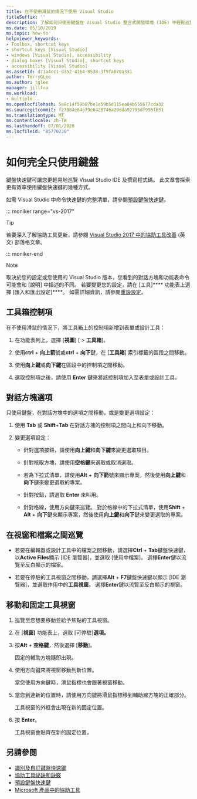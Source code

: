 ```yaml
---
title: 在不使用滑鼠的情況下使用 Visual Studio
titleSuffix: ''
description: 了解如何只使用鍵盤在 Visual Studio 整合式開發環境 (IDE) 中輕鬆巡覽和撰寫程式碼。
ms.date: 05/10/2019
ms.topic: how-to
helpviewer_keywords:
- Toolbox, shortcut keys
- shortcut keys [Visual Studio]
- windows [Visual Studio], accessibility
- dialog boxes [Visual Studio], shortcut keys
- accessibility [Visual Studio]
ms.assetid: d71a4cc1-d352-4164-8538-3f9fa070a331
author: TerryGLee
ms.author: tglee
manager: jillfra
ms.workload:
- multiple
ms.openlocfilehash: 5a8c14f59b87be1e59b5d115ea84b555677cda32
ms.sourcegitcommit: f27084e64c79e6428746a20dda92795df996fb31
ms.translationtype: MT
ms.contentlocale: zh-TW
ms.lasthandoff: 07/01/2020
ms.locfileid: "85770230"
---
```

# <a name="how-to-use-the-keyboard-exclusively"></a>如何完全只使用鍵盤

鍵盤快速鍵可讓您更輕易地巡覽 Visual Studio IDE 及撰寫程式碼。 此文章會探索更有效率使用鍵盤快速鍵的幾種方式。

如需 Visual Studio 中命令快速鍵的完整清單，請參閱[預設鍵盤快速鍵](../../ide/default-keyboard-shortcuts-in-visual-studio.md)。

::: moniker range="vs-2017"

> [!TIP]
> 若要深入了解協助工具更新，請參閱 [Visual Studio 2017 中的協助工具改善](https://devblogs.microsoft.com/visualstudio/accessibility-improvements-in-visual-studio-2017-version-15-3/) \(英文\) 部落格文章。

::: moniker-end

> [!NOTE]
> 取決於您的設定或您使用的 Visual Studio 版本，您看到的對話方塊和功能表命令可能會和 [說明] 中描述的不同。 若要變更您的設定，請在 [工具]**** 功能表上選擇 [匯入和匯出設定]****。 如需詳細資訊，請參閱[重設設定](../environment-settings.md#reset-settings)。

## <a name="toolbox-controls"></a>工具箱控制項

在不使用滑鼠的情況下，將工具箱上的控制項新增到表單或設計工具：

1. 在功能表列上，選擇 [**視圖**] [  >  **工具箱**]。

2. 使用**ctrl** + **向上箭**號或**ctrl** + **向下**鍵，在 [**工具箱**] 索引標籤的區段之間移動。

3. 使用**向上鍵**或**向下鍵**在區段中的控制項之間移動。

4. 選取控制項之後，請使用 **Enter** 鍵來將該控制項加入至表單或設計工具。

## <a name="dialog-box-options"></a>對話方塊選項

只使用鍵盤，在對話方塊中的選項之間移動，或是變更選項設定：

1. 使用 **Tab** 或 **Shift**+**Tab** 在對話方塊的控制項之間向上和向下移動。

2. 變更選項設定：

   - 針對選項按鈕，請使用**向上鍵**和**向下鍵**來變更選取項目。

   - 針對核取方塊，請使用**空格鍵**來選取或取消選取。

   - 若為下拉式清單，請使用**Alt** + **向下箭**號來顯示專案，然後使用**向上鍵**和**向下**鍵來變更選取的專案。

   - 針對按鈕，請選取 **Enter** 來叫用。

   - 針對格線，使用方向鍵來巡覽。 對於格線中的下拉式清單，使用**Shift** + **Alt** + **向下**鍵來顯示專案，然後使用**向上鍵**和**向下**鍵來變更選取的專案。

## <a name="navigate-between-windows-and-files"></a>在視窗和檔案之間巡覽

- 若要在編輯器或設計工具中的檔案之間移動，請選擇**Ctrl** + **Tab**鍵盤快速鍵，以**Active Files**顯示 [IDE 瀏覽器]，並選取 [使用中檔案]。 選擇**Enter**鍵以流覽至反白顯示的檔案。

- 若要在停駐的工具視窗之間移動，請選擇**Alt** + **F7**鍵盤快速鍵以顯示 [IDE 瀏覽器]，並選取作用中的**工具視窗**。 選擇**Enter**鍵以流覽至反白顯示的視窗。

## <a name="move-and-dock-tool-windows"></a>移動和固定工具視窗

1. 巡覽至您想要移動並給予焦點的工具視窗。

2. 在 [**視窗]** 功能表上，選取 [可停駐]**選項。**

3. 按**Alt** + **空格鍵**，然後選擇 [**移動**]。

   固定的輔助方塊隨即出現。

4. 使用方向鍵來將視窗移動到新位置。

   當您使用方向鍵時，滑鼠指標也會跟著視窗移動。

5. 當您到達新的位置時，請使用方向鍵將滑鼠指標移到輔助線方塊的正確部分。

   工具視窗的外框會出現在新的固定位置。

6. 按 **Enter**。

   工具視窗會貼齊在新的固定位置。

## <a name="see-also"></a>另請參閱

* [識別及自訂鍵盤快速鍵](../../ide/identifying-and-customizing-keyboard-shortcuts-in-visual-studio.md)
* [協助工具祕訣和訣竅](../../ide/reference/accessibility-tips-and-tricks.md)
* [預設鍵盤快速鍵](../../ide/default-keyboard-shortcuts-in-visual-studio.md)
* [Microsoft 產品中的協助工具](https://www.microsoft.com/accessibility/)

